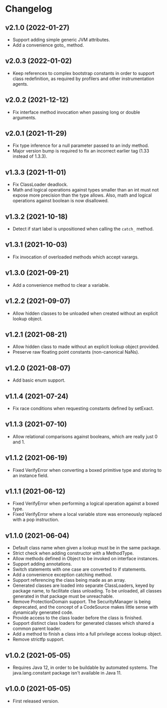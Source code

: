 Changelog
=========

v2.1.0 (2022-01-27)
------
* Support adding simple generic JVM attributes.
* Add a convenience goto_ method.

v2.0.3 (2022-01-02)
------
* Keep references to complex bootstrap constants in order to support class redefinition, as
  required by profilers and other instrumentation agents.

v2.0.2 (2021-12-12)
------
* Fix interface method invocation when passing long or double arguments.

v2.0.1 (2021-11-29)
------
* Fix type inference for a null parameter passed to an indy method.
* Major version bump is required to fix an incorrect earlier tag (1.33 instead of 1.3.3).

v1.3.3 (2021-11-01)
------
* Fix ClassLoader deadlock.
* Math and logical operations against types smaller than an int must not expose more precision
  than the type allows. Also, math and logical operations against boolean is now disallowed.

v1.3.2 (2021-10-18)
------
* Detect if start label is unpositioned when calling the `catch_` method.

v1.3.1 (2021-10-03)
------
* Fix invocation of overloaded methods which accept varargs.

v1.3.0 (2021-09-21)
------
* Add a convenience method to clear a variable.

v1.2.2 (2021-09-07)
------
* Allow hidden classes to be unloaded when created without an explicit lookup object.

v1.2.1 (2021-08-21)
------
* Allow hidden class to made without an explicit lookup object provided.
* Preserve raw floating point constants (non-canonical NaNs).

v1.2.0 (2021-08-07)
------
* Add basic enum support.

v1.1.4 (2021-07-24)
------
* Fix race conditions when requesting constants defined by setExact.

v1.1.3 (2021-07-10)
------
* Allow relational comparisons against booleans, which are really just 0 and 1.

v1.1.2 (2021-06-19)
------
* Fixed VerifyError when converting a boxed primitive type and storing to an instance field.

v1.1.1 (2021-06-12)
------
* Fixed VerifyError when performing a logical operation against a boxed type.
* Fixed VerifyError where a local variable store was erroneously replaced with a pop instruction.

v1.1.0 (2021-06-04)
------
* Default class name when given a lookup must be in the same package.
* Strict check when adding constructor with a MethodType.
* Allow methods defined in Object to be invoked on interface instances.
* Support adding annotations.
* Switch statements with one case are converted to if statements.
* Add a convenience exception catching method.
* Support referencing the class being made as an array.
* Generated classes are loaded into separate ClassLoaders, keyed by package name, to facilitate
  class unloading. To be unloaded, all classes generated in that package must be unreachable.
* Remove ProtectionDomain support. The SecurityManager is being deprecated, and the concept of
  a CodeSource makes little sense with dynamically generated code.
* Provide access to the class loader before the class is finished.
* Support distinct class loaders for generated classes which shared a common parent loader.
* Add a method to finish a class into a full privilege access lookup object.
* Remove strictfp support.

v1.0.2 (2021-05-05)
------
* Requires Java 12, in order to be buildable by automated systems. The java.lang.constant
  package isn't available in Java 11.

v1.0.0 (2021-05-05)
------

* First released version.
